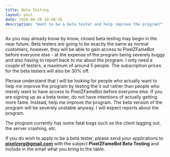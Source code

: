 ```yaml
---
title: Beta Testing
layout: post
date: 2016-08-28 14:48:26
description: "Want to be a beta tester and help improve the program?"
---
```


As you may already know by know, closed beta testing may begin in the near future. Beta testers are going to be exactly the same as normal customers, however, they will be able to gain access to PixelZFameBot before everyone else - at the expense of the program being severely buggy and also having to report back to me about the program. I only need a couple of testers, a maximum of around 5 people. The subscription prices for the beta testers will also be 30% off.

Plerase understand that I will be looking for people who actually want to help me improve the program by testing the it out rather than people who merely want to have access to PixelZFameBot before everyone else. If you are signing up as a beta tester, do not have intentions of actually getting more fame. Instead, help me improve the program. The beta version of the program will be severely unstable anyway. I will expect reports about the program.

The program currently has some fatal bugs such as the client lagging out, the server crashing, etc.

If you do wish to apply to be a beta tester, please send your applications to <strong>pixelzerg@gmail.com</strong> with the subject <strong>PixelZFameBot Beta Testing</strong> and include in the email what you bring to the table.